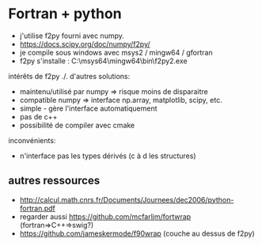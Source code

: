 # Fortran + python

- j'utilise f2py fourni avec numpy.
- https://docs.scipy.org/doc/numpy/f2py/
- je compile sous windows avec msys2 / mingw64 / gfortran
- f2py s'installe : C:\msys64\mingw64\bin\f2py2.exe

intérêts de f2py ./. d'autres solutions:
- maintenu/utilisé par numpy => risque moins de disparaitre
- compatible numpy => interface np.array, matplotlib, scipy, etc.
- simple  - gère l'interface automatiquement
- pas de c++
- possibilité de compiler avec cmake

inconvénients:
- n'interface pas les types dérivés (c à d les structures)


## autres ressources
- http://calcul.math.cnrs.fr/Documents/Journees/dec2006/python-fortran.pdf
- regarder aussi https://github.com/mcfarljm/fortwrap (fortran=>C++=>swig?)
- https://github.com/jameskermode/f90wrap (couche au dessus de f2py)

